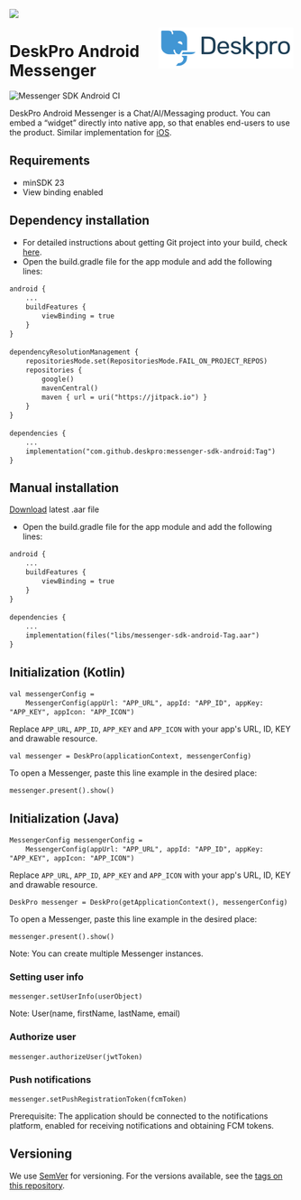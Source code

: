 [![](https://jitpack.io/v/deskpro/messenger-sdk-android.svg)](https://jitpack.io/#deskpro/messenger-sdk-android)

<img align="right" alt="Deskpro" src="https://raw.githubusercontent.com/DeskproApps/bitrix24/master/docs/assets/deskpro-logo.svg" />

# DeskPro Android Messenger
![Messenger SDK Android CI](https://github.com/deskpro/messenger-sdk-android/workflows/Messenger%20SDK%20Android%20CI/badge.svg)

DeskPro Android Messenger is a Chat/AI/Messaging product. You can embed a “widget” directly into native app, so that enables end-users to use the product. Similar implementation for [iOS](https://github.com/deskpro/messenger-sdk-ios).

## Requirements

- minSDK 23
- View binding enabled

## Dependency installation

- For detailed instructions about getting Git project into your build, check [here](https://jitpack.io/#deskpro/messenger-sdk-android).
- Open the build.gradle file for the app module and add the following lines:

```
android {
    ...
    buildFeatures {
        viewBinding = true
    }
}

dependencyResolutionManagement {
    repositoriesMode.set(RepositoriesMode.FAIL_ON_PROJECT_REPOS)
    repositories {
        google()
        mavenCentral()
        maven { url = uri("https://jitpack.io") }
    }
}

dependencies {
    ...
    implementation("com.github.deskpro:messenger-sdk-android:Tag")
}
```

## Manual installation

[Download](https://jitpack.io/com/github/deskpro/messenger-sdk-android/0.0.6/messenger-sdk-android-0.0.6.aar) latest .aar file

- Open the build.gradle file for the app module and add the following lines:

```
android {
    ...
    buildFeatures {
        viewBinding = true
    }
}

dependencies {
    ...
    implementation(files("libs/messenger-sdk-android-Tag.aar")
}
```

## Initialization (Kotlin)

```
val messengerConfig =
    MessengerConfig(appUrl: "APP_URL", appId: "APP_ID", appKey: "APP_KEY", appIcon: "APP_ICON")
```
Replace `APP_URL`, `APP_ID`, `APP_KEY` and `APP_ICON` with your app's URL, ID, KEY and drawable resource.
```
val messenger = DeskPro(applicationContext, messengerConfig)
```
To open a Messenger, paste this line example in the desired place:
```
messenger.present().show()
```

## Initialization (Java)

```
MessengerConfig messengerConfig =
    MessengerConfig(appUrl: "APP_URL", appId: "APP_ID", appKey: "APP_KEY", appIcon: "APP_ICON")
```
Replace `APP_URL`, `APP_ID`, `APP_KEY` and `APP_ICON` with your app's URL, ID, KEY and drawable resource.
```
DeskPro messenger = DeskPro(getApplicationContext(), messengerConfig)
```
To open a Messenger, paste this line example in the desired place:
```
messenger.present().show()
```

Note: You can create multiple Messenger instances.

### Setting user info
```
messenger.setUserInfo(userObject)
```
Note: User(name, firstName, lastName, email)

### Authorize user
```
messenger.authorizeUser(jwtToken)
```

### Push notifications
```
messenger.setPushRegistrationToken(fcmToken)
```
Prerequisite: The application should be connected to the notifications platform, enabled for receiving notifications and obtaining FCM tokens.

## Versioning

We use [SemVer](http://semver.org/) for versioning. For the versions available, see the [tags on this repository](https://github.com/deskpro/messenger-sdk-android/tags).

